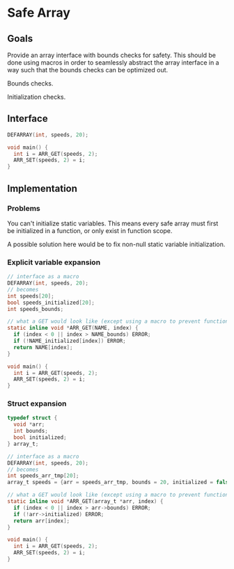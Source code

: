# Safe Array

## Goals

Provide an array interface with bounds checks for safety. This should be done using macros in order to seamlessly abstract the array interface in a way such that the bounds checks can be optimized out.

Bounds checks.

Initialization checks.

## Interface
```c
DEFARRAY(int, speeds, 20);

void main() {
  int i = ARR_GET(speeds, 2);
  ARR_SET(speeds, 2) = i;
}
```
## Implementation

### Problems

You can't initialize static variables. This means every safe array must first be initialized in a function, or only exist in function scope.

A possible solution here would be to fix non-null static variable initialization.

### Explicit variable expansion

```c
// interface as a macro
DEFARRAY(int, speeds, 20);
// becomes
int speeds[20];
bool speeds_initialized[20];
int speeds_bounds;

// what a GET would look like (except using a macro to prevent function type problems)
static inline void *ARR_GET(NAME, index) {
  if (index < 0 || index > NAME_bounds) ERROR;
  if (!NAME_initialized[index]) ERROR;
  return NAME[index];
}

void main() {
  int i = ARR_GET(speeds, 2);
  ARR_SET(speeds, 2) = i;
}
```

### Struct expansion

```c
typedef struct {
  void *arr;
  int bounds;
  bool initialized;
} array_t;

// interface as a macro
DEFARRAY(int, speeds, 20);
// becomes
int speeds_arr_tmp[20];
array_t speeds = {arr = speeds_arr_tmp, bounds = 20, initialized = false};

// what a GET would look like (except using a macro to prevent function type problems)
static inline void *ARR_GET(array_t *arr, index) {
  if (index < 0 || index > arr->bounds) ERROR;
  if (!arr->initialized) ERROR;
  return arr[index];
}

void main() {
  int i = ARR_GET(speeds, 2);
  ARR_SET(speeds, 2) = i;
}
```
